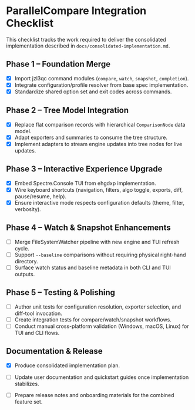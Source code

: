 # ParallelCompare Integration Checklist

This checklist tracks the work required to deliver the consolidated implementation described in `docs/consolidated-implementation.md`.

## Phase 1 – Foundation Merge
- [x] Import jzl3qc command modules (`compare`, `watch`, `snapshot`, `completion`).
- [x] Integrate configuration/profile resolver from base spec implementation.
- [x] Standardize shared option set and exit codes across commands.

## Phase 2 – Tree Model Integration
- [x] Replace flat comparison records with hierarchical `ComparisonNode` data model.
- [x] Adapt exporters and summaries to consume the tree structure.
- [x] Implement adapters to stream engine updates into tree nodes for live updates.

## Phase 3 – Interactive Experience Upgrade
- [x] Embed Spectre.Console TUI from ehgdxp implementation.
- [x] Wire keyboard shortcuts (navigation, filters, algo toggle, exports, diff, pause/resume, help).
- [x] Ensure interactive mode respects configuration defaults (theme, filter, verbosity).

## Phase 4 – Watch & Snapshot Enhancements
- [ ] Merge FileSystemWatcher pipeline with new engine and TUI refresh cycle.
- [ ] Support `--baseline` comparisons without requiring physical right-hand directory.
- [ ] Surface watch status and baseline metadata in both CLI and TUI outputs.

## Phase 5 – Testing & Polishing
- [ ] Author unit tests for configuration resolution, exporter selection, and diff-tool invocation.
- [ ] Create integration tests for compare/watch/snapshot workflows.
- [ ] Conduct manual cross-platform validation (Windows, macOS, Linux) for TUI and CLI flows.

## Documentation & Release
- [x] Produce consolidated implementation plan.
- [ ] Update user documentation and quickstart guides once implementation stabilizes.
- [ ] Prepare release notes and onboarding materials for the combined feature set.

